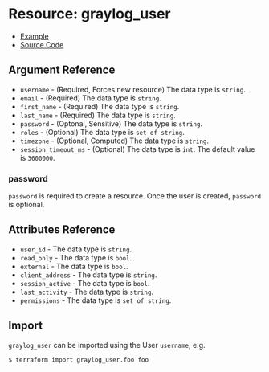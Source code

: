 # Resource: graylog_user

* [Example](https://github.com/phonero/terraform-provider-graylog/blob/master/examples/v0.12/user.tf)
* [Source Code](https://github.com/phonero/terraform-provider-graylog/blob/master/graylog/resource/user/resource.go)

## Argument Reference

* `username` - (Required, Forces new resource) The data type is `string`.
* `email` - (Required) The data type is `string`.
* `first_name` - (Required) The data type is `string`.
* `last_name` - (Required) The data type is `string`.
* `password` - (Optonal, Sensitive) The data type is `string`.
* `roles` - (Optional) The data type is `set of string`.
* `timezone` - (Optional, Computed) The data type is `string`.
* `session_timeout_ms` - (Optional) The data type is `int`. The default value is `3600000`.

### password

`password` is required to create a resource.
Once the user is created, `password` is optional.

## Attributes Reference

* `user_id` - The data type is `string`.
* `read_only` - The data type is `bool`.
* `external` - The data type is `bool`.
* `client_address` - The data type is `string`.
* `session_active` - The data type is `bool`.
* `last_activity` - The data type is `string`.
* `permissions` - The data type is `set of string`.

## Import

`graylog_user` can be imported using the User `username`, e.g.

```
$ terraform import graylog_user.foo foo
```
